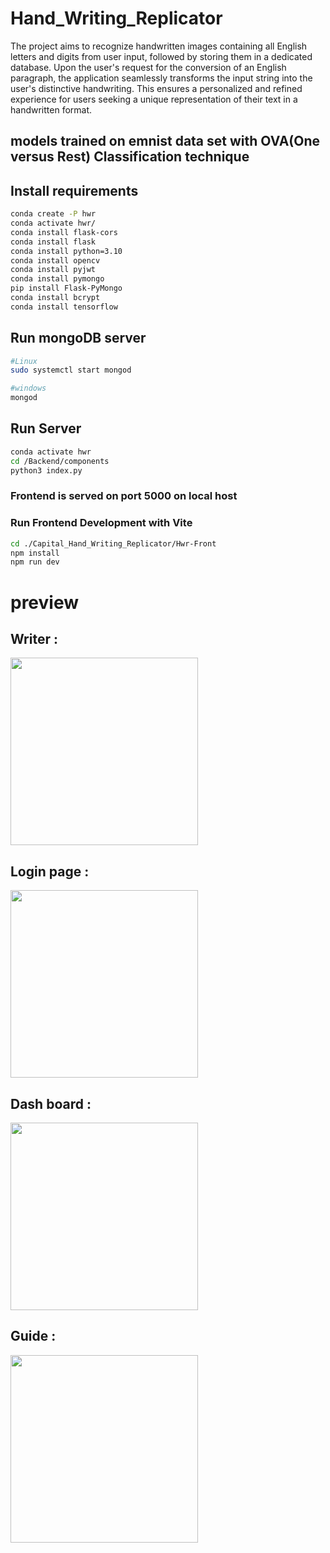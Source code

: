 # Hand_Writing_Replicator

The project aims to recognize handwritten images containing all English letters and digits  from user input, followed by storing them in a dedicated database. Upon the user's request for the conversion of an English paragraph, the application seamlessly transforms the input string into the user's distinctive handwriting. This ensures a personalized and refined experience for users seeking a unique representation of their text in a handwritten format.


## models trained on emnist data set with OVA(One versus Rest) Classification technique

## Install requirements

```bash
conda create -P hwr
conda activate hwr/
conda install flask-cors
conda install flask
conda install python=3.10
conda install opencv
conda install pyjwt
conda install pymongo
pip install Flask-PyMongo
conda install bcrypt
conda install tensorflow
```
## Run mongoDB server 
```bash
#Linux
sudo systemctl start mongod
```
```bash
#windows
mongod
```
## Run Server
```bash
conda activate hwr
cd /Backend/components
python3 index.py
```
### Frontend is served on port 5000 on local host

### Run Frontend Development with Vite

```bash
cd ./Capital_Hand_Writing_Replicator/Hwr-Front
npm install
npm run dev
```
# preview 

## Writer :

<img src="https://github.com/AGENTSJ/Hand_Writing_Replicator/assets/109428699/81e1754d-8bc1-458f-9b1d-16f9d559f1ef" height="300px"/>

## Login page :

<img src="https://github.com/AGENTSJ/Hand_Writing_Replicator/assets/109428699/ced72410-ac42-4e78-8d62-6420867c9c5c" height="300px">

## Dash board : 

<img src="https://github.com/AGENTSJ/Hand_Writing_Replicator/assets/109428699/5d1f2349-2182-453f-8066-5ffd56afbc07" height="300px">

## Guide :
<img src="https://github.com/AGENTSJ/Hand_Writing_Replicator/assets/109428699/630c7a6a-2954-4a39-b9a8-642aa214f42a" height="300px">

